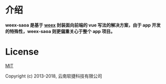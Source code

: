 
# 介绍
**weex-saoa 是基于 [weex](https://weex-project.io/cn/) 封装面向前端的 vue 写法的解决方案，由于 app 开发的特殊性，weex-saoa 则更偏重关心于整个 app 项目。**

# License
[MIT](https://opensource.org/licenses/MIT)

Copyright (c) 2013-2018, 云南软捷科技有限公司
